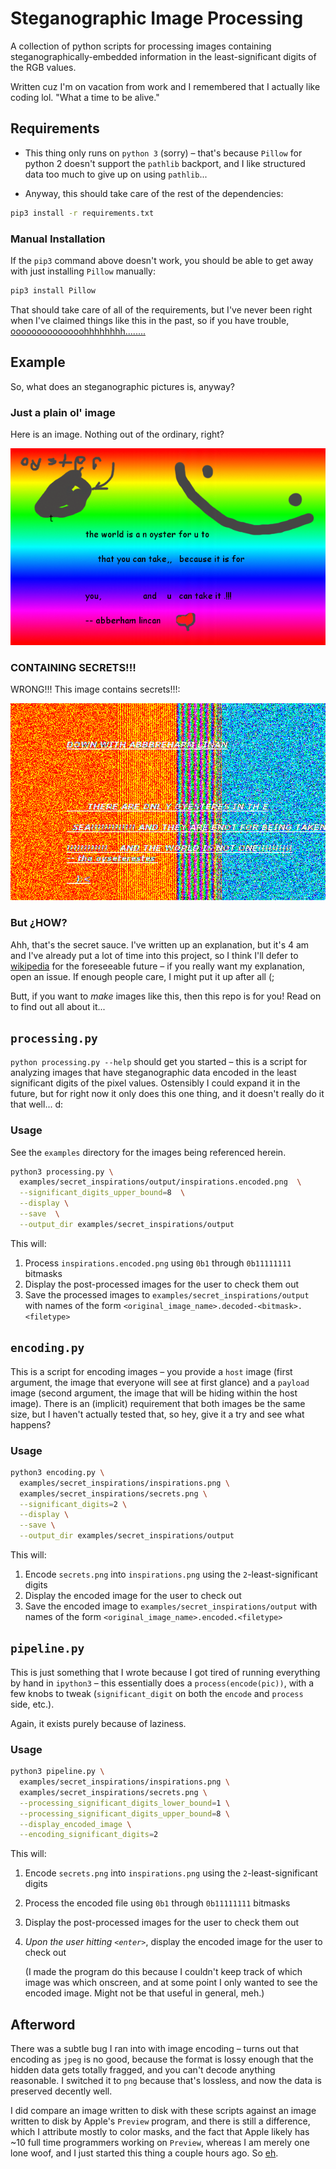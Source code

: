 # Steganographic Image Processing

A collection of python scripts for processing images containing
steganographically-embedded information in the least-significant digits of the
RGB values.

Written cuz I'm on vacation from work and I remembered that I actually like
coding lol. "What a time to be alive."

## Requirements
- This thing only runs on `python 3` (sorry) – that's because `Pillow` for
  python 2 doesn't support the `pathlib` backport, and I like structured data
  too much to give up on using `pathlib`...

- Anyway, this should take care of the rest of the dependencies:

```sh
pip3 install -r requirements.txt
```

### Manual Installation

If the `pip3` command above doesn't work, you should be able to get away with
just installing `Pillow` manually:

```sh
pip3 install Pillow
```

That should take care of all of the requirements, but I've never been right
when I've claimed things like this in the past, so if you have trouble,
[oooooooooooooohhhhhhhh........](https://www.youtube.com/watch?v=mX-wPxFsPgQ)

## Example

So, what does an steganographic pictures is, anyway?

### Just a plain ol' image

Here is an image. Nothing out of the ordinary, right?

![Orginary Image](examples/secret_inspirations/output/inspirations.encoded.png)

### CONTAINING SECRETS!!!

WRONG!!! This image contains secrets!!!:

![Hidden Secrets](examples/secret_inspirations/output/inspirations.encoded.decoded-0b1.png)

### But ¿HOW?

Ahh, that's the secret sauce. I've written up an explanation, but it's 4 am and
I've already put a lot of time into this project, so I think I'll defer to
[wikipedia](https://en.wikipedia.org/wiki/Steganography#Digital_messages) for
the foreseeable future – if you really want my explanation, open an issue. If
enough people care, I might put it up after all (;

Butt, if you want to _make_ images like this, then this repo is for you! Read on
to find out all about it...

## `processing.py`

`python processing.py --help` should get you started – this is a script for
analyzing images that have steganographic data encoded in the least significant
digits of the pixel values. Ostensibly I could expand it in the future, but for
right now it only does this one thing, and it doesn't really do it that well...
d:

### Usage

See the `examples` directory for the images being referenced herein.

```sh
python3 processing.py \
  examples/secret_inspirations/output/inspirations.encoded.png  \
  --significant_digits_upper_bound=8  \
  --display \
  --save  \
  --output_dir examples/secret_inspirations/output
```

This will:

1. Process `inspirations.encoded.png` using `0b1` through `0b11111111` bitmasks
1. Display the post-processed images for the user to check them out
1. Save the processed images to `examples/secret_inspirations/output`
   with names of the form `<original_image_name>.decoded-<bitmask>.<filetype>`

## `encoding.py`

This is a script for encoding images – you provide a `host` image (first
argument, the image that everyone will see at first glance) and a `payload`
image (second argument, the image that will be hiding within the host image).
There is an (implicit) requirement that both images be the same size, but I
haven't actually tested that, so hey, give it a try and see what happens?

### Usage

```sh
python3 encoding.py \
  examples/secret_inspirations/inspirations.png \
  examples/secret_inspirations/secrets.png \
  --significant_digits=2 \
  --display \
  --save \
  --output_dir examples/secret_inspirations/output
```

This will:

1. Encode `secrets.png` into `inspirations.png` using the `2`-least-significant
   digits
1. Display the encoded image for the user to check out
1. Save the encoded image to `examples/secret_inspirations/output`
   with names of the form `<original_image_name>.encoded.<filetype>`

## `pipeline.py`

This is just something that I wrote because I got tired of running everything by
hand in `ipython3` – this essentially does a `process(encode(pic))`, with a few
knobs to tweak (`significant_digit` on both the `encode` and `process` side,
etc.).

Again, it exists purely because of laziness.

### Usage

```sh
python3 pipeline.py \
  examples/secret_inspirations/inspirations.png \
  examples/secret_inspirations/secrets.png \
  --processing_significant_digits_lower_bound=1 \
  --processing_significant_digits_upper_bound=8 \
  --display_encoded_image \
  --encoding_significant_digits=2
```

This will:

1. Encode `secrets.png` into `inspirations.png` using the `2`-least-significant
   digits
1. Process the encoded file using `0b1` through `0b11111111` bitmasks
1. Display the post-processed images for the user to check them out
1. _Upon the user hitting `<enter>`_, display the encoded image for the user to
   check out

   (I made the program do this because I couldn't keep track of which image was
   which onscreen, and at some point I only wanted to see the encoded image.
   Might not be that useful in general, meh.)

 ## Afterword

 There was a subtle bug I ran into with image encoding – turns out that encoding
 as `jpeg` is no good, because the format is lossy enough that the hidden data
 gets totally fragged, and you can't decode anything reasonable. I switched it
 to `png` because that's lossless, and now the data is preserved decently well.

 I did compare an image written to disk with these scripts against an image
 written to disk by Apple's `Preview` program, and there is still a difference,
 which I attribute mostly to color masks, and the fact that Apple likely has ~10
 full time programmers working on `Preview`, whereas I am merely one lone woof,
 and I just started this thing a couple hours ago. So
 [eh](https://www.youtube.com/watch?v=uOJFhKriSH8).
